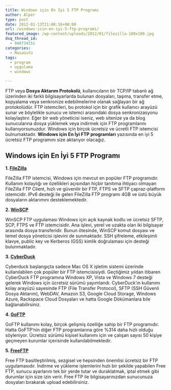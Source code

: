 ```yaml
---
title: Windows için En İyi 5 FTP Programı
author: Alper
type: post
date: 2012-01-13T21:08:16+00:00
url: /windows-icin-en-iyi-5-ftp-programi/
featured_image: /wp-content/uploads/2012/01/filezilla-100x100.jpg
dsq_thread_id:
  - 948734151
categories:
  - Masaüstü
tags:
  - program
  - uygulama
  - windows

---
```

FTP veya **Dosya Aktarım Protokolü**, kullanıcıların bir TCP/IP tabanlı ağ üzerinden iki farklı bilgisayarlarda bulunan dosyaları, taşıma, transfer etme, kopyalama veya senkronize edebilmelerine olanak sağlayan bir ağ protokolüdür. FTP istemcileri, bu protokol için bir grafik kullanıcı arayüzü sunar ve böylelikle sunucu ve istemci arasındaki dosya senkronizasyonu kolaylaştırır. Eğer bir web yöneticisi iseniz, web sitenize ya da blog sunucularına dosya yüklemek veya indirmek için FTP programlarını kullanıyorsunuzdur. Windows için birçok ücretsiz ve ücretli FTP istemcisi bulnumaktadır. **Windows için En İyi FTP programları** yazısında en iyi 5 ücretsiz FTP programını size aktarıyor olacağız.

## Windows için En İyi 5 FTP Programı

**1. <a title="FileZilla" href="http://filezilla-project.org/index.php" target="_blank">FileZilla</a>**

FileZilla FTP istemcisi, Windows için mevcut en popüler FTP programıdır. Kullanım kolaylığı ve özellikleri açısından hiçbir tanıtıma ihtiyacı olmayan FileZilla FTP Client, hızlı ve güvenilir bir FTP, FTPS ve SFTP çapraz-platform istemcidir. IPv6 desteği ile gelen FileZilla FTP programı 4GB ve üstü büyük dosyaların aktarımını desteklemektedir.

**2. <a title="WinSCP" href="http://winscp.net/eng/index.php" target="_blank">WinSCP</a>**

WinSCP FTP uygulaması Windows için açık kaynak kodlu ve ücretsiz SFTP, SCP, FTPS ve FTP istemcisidir. Ana işlevi, yerel ve uzakta olan iki bilgisayar arasında dosya transferidir. Bunun ötesinde, WinSCP komut dosyası ve temel dosya yöneticisi işlevini de sunmaktadır. SSH şifreleme, etkileşimli klavye, public key ve Kerberos (GSS) kimlik doğrulaması için desteği bulunmaktadır.

**3. <a title="CyberDuck" href="http://cyberduck.ch/" target="_blank">CyberDuck</a>**

Cyberduck başlangıçta sadece Mac OS X işletim sistemi üzerinde kullanılabilen çok popüler bir FTP istemcisisiydi. Geçtiğimiz yıldan itibaren CyberDuck FTP programına Windows XP, Vista ve Windows 7 desteği gelerek Windows için ücretsiz sürümü yayımlandı. CyberDuck&#8217;ın kullanımı kolay arayüzü sayesinde FTP (File Transfer Protocol), SFTP (SSH Güvenli Dosya Aktarım), WebDAV, Amazon S3, Google Cloud Storage, Windows Azure, Rackspace Cloud Dosyaları ve hatta Google Dökümanlara bile bağlanabilirsiniz.

**4. <a title="GoFTP" href="http://www.goftp.com/" target="_blank">GoFTP</a>**

GoFTP kullanımı kolay, birçok gelişmiş özelliğe sahip bir FTP programıdır. Hatta GoFTP&#8217;nin diğer FTP programlarına göre %314 daha hızlı olduğu söyleniyor. Ücretsiz sürümü kişisel kullanımı için ve çalışan sayısı 50 kişiye geçmeyen kurumlar içerisinde kullanılabilmektedir.

**5. <a title="Free FTP" href="http://www.coffeecup.com/free-ftp/" target="_blank">FreeFTP</a>**

Free FTP basitleştirilmiş, sezgisel ve hepsinden önemlisi ücretsiz bir FTP uygulamasıdır. İndirme ve yükleme işlemlerini hızlı bir şekilde yapabilen Free FTP, sunucu ayarlarını tek bir yerde tutar ve duraklatmak, iptal etmek gibi durumlar için size izin verir. Free FTP ile bilgisayarınızdan sunucunuza dosyaları bırakarak upload edebilirsiniz.